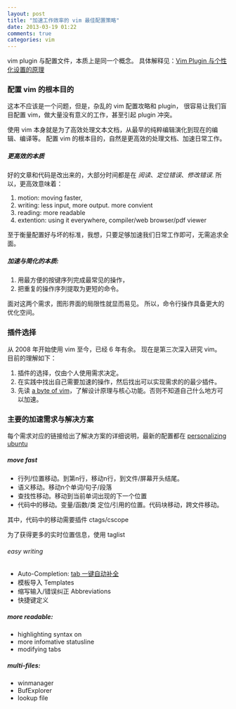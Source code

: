 ```yaml
---
layout: post
title: "加速工作效率的 vim 最佳配置策略"
date: 2013-03-19 01:22
comments: true
categories: vim
---
```


vim plugin 与配置文件，本质上是同一个概念。
具体解释见：[Vim Plugin 与个性化设置的原理](http://jackonyang.github.com/blog/2013/03/18/personalizing-vim/)

### 配置 vim 的根本目的

这本不应该是一个问题，但是，杂乱的 vim 配置攻略和 plugin，
很容易让我们盲目配置 vim，做大量没有意义的工作，甚至引起 plugin 冲突。

使用 vim 本身就是为了高效处理文本文档，从最早的纯粹编辑演化到现在的编辑、编译等。
配置 vim 的根本目的，自然是更高效的处理文档、加速日常工作。

##### 更高效的本质

好的文章和代码是改出来的，大部分时间都是在 _阅读_、_定位错误_、_修改错误_.
所以，更高效意味着：

1. motion: moving faster,
2. writing: less input, more output. more convient
3. reading: more readable
4. extention: using it everywhere, compiler/web browser/pdf viewer

至于衡量配置好与坏的标准，我想，只要足够加速我们日常工作即可，无需追求全面。

##### 加速与简化的本质:

1. 用最方便的按键序列完成最常见的操作，
2. 把重复的操作序列提取为更短的命令。

面对这两个需求，图形界面的局限性就显而易见。
所以，命令行操作具备更大的优化空间。

### 插件选择

从 2008 年开始使用 vim 至今，已经 6 年有余。
现在是第三次深入研究 vim。
目前的理解如下：

1. 插件的选择，仅由个人使用需求决定。
2. 在实践中找出自己需要加速的操作，然后找出可以实现需求的的最少插件。
3. 先读 [a byte of vim](https://github.com/JackonYang/book-repo/tree/master/Swaroop%20C%20H/A%20Byte%20of%20Vim%20%284%29)，了解设计原理与核心功能。否则不知道自己什么地方可以加速。


### 主要的加速需求与解决方案

每个需求对应的链接给出了解决方案的详细说明，最新的配置都在
[personalizing ubuntu](https://github.com/JackonYang/personalizing-ubuntu)

##### move fast

- 行列/位置移动。到第n行，移动n行，到文件/屏幕开头结尾。
- 语义移动。移动n个单词/句子/段落
- 查找性移动。移动到当前单词出现的下一个位置
- 代码中的移动。变量/函数/类 定位/引用的位置。代码块移动，跨文件移动。

其中，代码中的移动需要插件 ctags/cscope

为了获得更多的实时位置信息，使用 taglist

###### easy writing

- Auto-Completion: [tab 一键自动补全](http://jackonyang.github.com/blog/2013/03/19/vim-auto-complete/)
- 模板导入 Templates
- 缩写输入/错误纠正 Abbreviations
- 快捷键定义

##### more readable: 

- highlighting syntax on
- more infomative statusline
- modifying tabs

##### multi-files:

- winmanager
- BufExplorer
- lookup file
